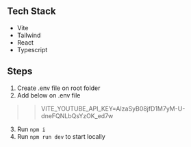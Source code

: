 ## Tech Stack
- Vite
- Tailwind
- React
- Typescript

## Steps
1. Create .env file on root folder
2. Add below on .env file
>>VITE_YOUTUBE_API_KEY=AIzaSyB08jfD1M7yM-U-dneFQNLbQsYzOK_ed7w
3. Run `npm i`
4. Run `npm run dev` to start locally
